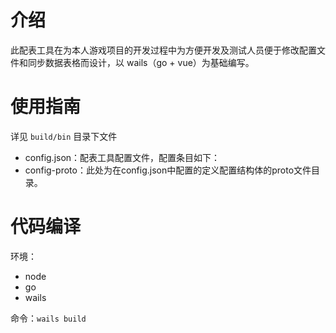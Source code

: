# 介绍

此配表工具在为本人游戏项目的开发过程中为方便开发及测试人员便于修改配置文件和同步数据表格而设计，以 wails（go + vue）为基础编写。

# 使用指南

详见 `build/bin` 目录下文件

- config.json：配表工具配置文件，配置条目如下：
- config-proto：此处为在config.json中配置的定义配置结构体的proto文件目录。

# 代码编译

环境：

- node
- go
- wails

命令：`wails build`
